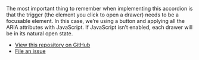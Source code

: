 The most important thing to remember when implementing this accordion is that the trigger (the element you click to open a drawer) needs to be a focusable element. In this case, we’re using a button and applying all the ARIA attributes with JavaScript. If JavaScript isn’t enabled, each drawer will be in its natural open state.

<ul class="button-group button-group--flush">
	<li><a href="https://github.com/10up/component-library/tree/develop/packages/accordion">View this repository on GitHub</a></li>
	<li><a href="https://github.com/10up/component-library/issues/new?assignees=&labels=component-accordion&template=Bug-Report.md">File an issue</a></li>
</ul>
